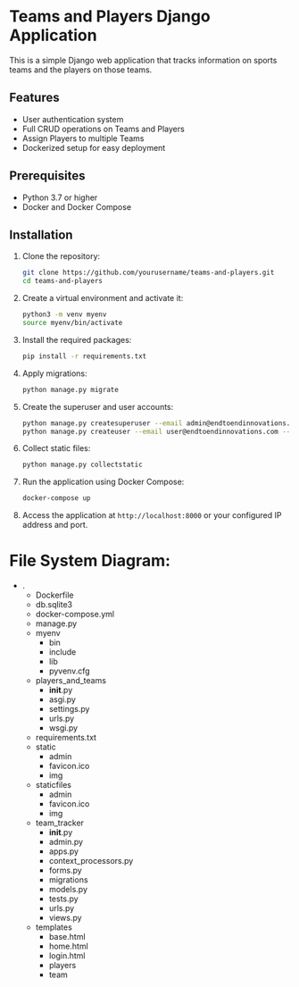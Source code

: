 # Teams and Players Django Application

This is a simple Django web application that tracks information on sports teams and the players on those teams.

## Features

- User authentication system
- Full CRUD operations on Teams and Players
- Assign Players to multiple Teams
- Dockerized setup for easy deployment

## Prerequisites

- Python 3.7 or higher
- Docker and Docker Compose

## Installation

1. Clone the repository:

    ```bash
    git clone https://github.com/yourusername/teams-and-players.git
    cd teams-and-players
    ```

2. Create a virtual environment and activate it:

    ```bash
    python3 -m venv myenv
    source myenv/bin/activate
    ```

3. Install the required packages:

    ```bash
    pip install -r requirements.txt
    ```

4. Apply migrations:

    ```bash
    python manage.py migrate
    ```

5. Create the superuser and user accounts:

    ```bash
    python manage.py createsuperuser --email admin@endtoendinnovations.com --username admin
    python manage.py createuser --email user@endtoendinnovations.com --username user
    ```

6. Collect static files:

    ```bash
    python manage.py collectstatic
    ```

7. Run the application using Docker Compose:

    ```bash
    docker-compose up
    ```

8. Access the application at `http://localhost:8000` or your configured IP address and port.


# File System Diagram:

- .
    - Dockerfile
    - db.sqlite3
    - docker-compose.yml
    - manage.py
    - myenv
        - bin
        - include
        - lib
        - pyvenv.cfg
    - players_and_teams
        - __init__.py
        - asgi.py
        - settings.py
        - urls.py
        - wsgi.py
    - requirements.txt
    - static
        - admin
        - favicon.ico
        - img
    - staticfiles
        - admin
        - favicon.ico
        - img
    - team_tracker
        - __init__.py
        - admin.py
        - apps.py
        - context_processors.py
        - forms.py
        - migrations
        - models.py
        - tests.py
        - urls.py
        - views.py
    - templates
        - base.html
        - home.html
        - login.html
        - players
        - team
